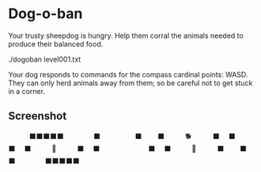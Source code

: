 # Dog-o-ban

Your trusty sheepdog is hungry. Help them corral the animals needed to produce their balanced food.

  ./dogoban level001.txt

Your dog responds to commands for the compass cardinal points: WASD.
They can only herd animals away from them; so be careful not to get stuck in a corner.

## Screenshot

　　　⬛⬛⬛⬛⬛　　
　　⬛　　　　　⬛　
　⬛　　　🐕　　　⬛
　⬛　　　　　　　⬛
　⬛　　　🎯　　　⬛
　⬛　　　　　　　⬛
　⬛　　　🐓　　　⬛
　　⬛　　　　　⬛　
　　　⬛⬛⬛⬛⬛　　
